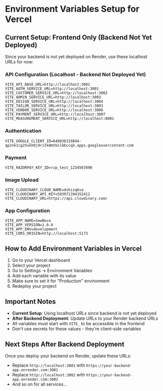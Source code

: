 # Environment Variables Setup for Vercel

## Current Setup: Frontend Only (Backend Not Yet Deployed)

Since your backend is not yet deployed on Render, use these localhost URLs for now:

### API Configuration (Localhost - Backend Not Deployed Yet)
```
VITE_API_BASE_URL=http://localhost:3001
VITE_AUTH_SERVICE_URL=http://localhost:3001
VITE_CUSTOMER_SERVICE_URL=http://localhost:3002
VITE_ADMIN_SERVICE_URL=http://localhost:3003
VITE_DESIGN_SERVICE_URL=http://localhost:3004
VITE_TAILOR_SERVICE_URL=http://localhost:3003
VITE_VENDOR_SERVICE_URL=http://localhost:3006
VITE_PAYMENT_SERVICE_URL=http://localhost:3007
VITE_MEASUREMENT_SERVICE_URL=http://localhost:8001
```

### Authentication
```
VITE_GOOGLE_CLIENT_ID=648036319844-qp2nk1cg25ukh0j9ritk0mtbslbbccqk.apps.googleusercontent.com
```

### Payment
```
VITE_RAZORPAY_KEY_ID=rzp_test_1234567890
```

### Image Upload
```
VITE_CLOUDINARY_CLOUD_NAME=dshizq6va
VITE_CLOUDINARY_API_KEY=593971394352412
VITE_CLOUDINARY_URL=https://api.cloudinary.com/
```

### App Configuration
```
VITE_APP_NAME=SewNova
VITE_APP_VERSION=1.0.0
VITE_APP_ENV=development
VITE_CORS_ORIGIN=http://localhost:5173
```

## How to Add Environment Variables in Vercel

1. Go to your Vercel dashboard
2. Select your project
3. Go to Settings → Environment Variables
4. Add each variable with its value
5. Make sure to set it for "Production" environment
6. Redeploy your project

## Important Notes

- **Current Setup**: Using localhost URLs since backend is not yet deployed
- **After Backend Deployment**: Update URLs to your Render backend URLs
- All variables must start with `VITE_` to be accessible in the frontend
- Don't use secrets for these values - they're client-side variables

## Next Steps After Backend Deployment

Once you deploy your backend on Render, update these URLs:
- Replace `http://localhost:3001` with `https://your-backend-app.onrender.com:3001`
- Replace `http://localhost:3002` with `https://your-backend-app.onrender.com:3002`
- And so on for all services...
